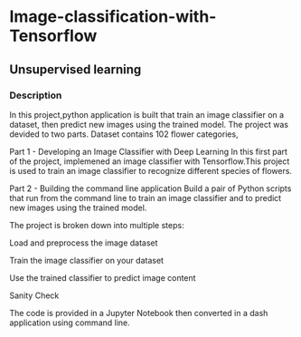 # Image-classification-with-Tensorflow
## Unsupervised learning
### Description

In this project,python application is built that train an image classifier on a dataset, then predict new images using the trained model. The project was devided to two parts. Dataset contains 102 flower categories, 

Part 1 - Developing an Image Classifier with Deep Learning
In this first part of the project, implemened an image classifier with Tensorflow.This project is used to train an image classifier to recognize different species of flowers.

Part 2 - Building the command line application
Build a pair of Python scripts that run from the command line to train an image classifier and to predict new images using the trained model.


The project is broken down into multiple steps:

Load and preprocess the image dataset

Train the image classifier on your dataset

Use the trained classifier to predict image content

Sanity Check

The code is provided in a Jupyter Notebook then converted in a dash application using command line.

